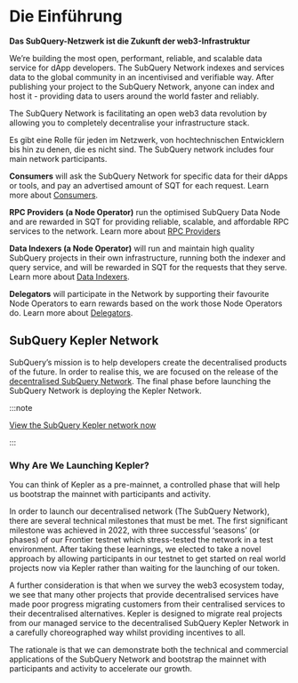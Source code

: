 # Die Einführung

**Das SubQuery-Netzwerk ist die Zukunft der web3-Infrastruktur**

We’re building the most open, performant, reliable, and scalable data service for dApp developers. The SubQuery Network indexes and services data to the global community in an incentivised and verifiable way. After publishing your project to the SubQuery Network, anyone can index and host it - providing data to users around the world faster and reliably.

The SubQuery Network is facilitating an open web3 data revolution by allowing you to completely decentralise your infrastructure stack.

Es gibt eine Rolle für jeden im Netzwerk, von hochtechnischen Entwicklern bis hin zu denen, die es nicht sind. The SubQuery network includes four main network participants.

**Consumers** will ask the SubQuery Network for specific data for their dApps or tools, and pay an advertised amount of SQT for each request. Learn more about [Consumers](./consumers/introduction.md).

**RPC Providers (a Node Operator)** run the optimised SubQuery Data Node and are rewarded in SQT for providing reliable, scalable, and affordable RPC services to the network. Learn more about [RPC Providers](./node_operators/rpc_providers/introduction.md)

**Data Indexers (a Node Operator)** will run and maintain high quality SubQuery projects in their own infrastructure, running both the indexer and query service, and will be rewarded in SQT for the requests that they serve. Learn more about [Data Indexers](./node_operators/indexers/introduction.md).

**Delegators** will participate in the Network by supporting their favourite Node Operators to earn rewards based on the work those Node Operators do. Learn more about [Delegators](./delegators/introduction.md).

## SubQuery Kepler Network

SubQuery’s mission is to help developers create the decentralised products of the future. In order to realise this, we are focused on the release of the [decentralised SubQuery Network](https://subquery.network/network). The final phase before launching the SubQuery Network is deploying the Kepler Network.

:::note

[View the SubQuery Kepler network now](https://kepler.subquery.network)

:::

### Why Are We Launching Kepler?

You can think of Kepler as a pre-mainnet, a controlled phase that will help us bootstrap the mainnet with participants and activity.

In order to launch our decentralised network (The SubQuery Network), there are several technical milestones that must be met. The first significant milestone was achieved in 2022, with three successful ‘seasons’ (or phases) of our Frontier testnet which stress-tested the network in a test environment. After taking these learnings, we elected to take a novel approach by allowing participants in our testnet to get started on real world projects now via Kepler rather than waiting for the launching of our token.

A further consideration is that when we survey the web3 ecosystem today, we see that many other projects that provide decentralised services have made poor progress migrating customers from their centralised services to their decentralised alternatives. Kepler is designed to migrate real projects from our managed service to the decentralised SubQuery Kepler Network in a carefully choreographed way whilst providing incentives to all.

The rationale is that we can demonstrate both the technical and commercial applications of the SubQuery Network and bootstrap the mainnet with participants and activity to accelerate our growth.
